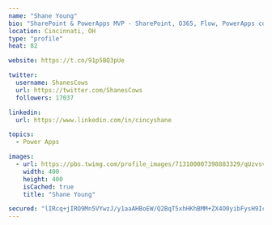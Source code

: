 ```yaml
---
name: "Shane Young"
bio: "SharePoint & PowerApps MVP - SharePoint, O365, Flow, PowerApps consulting? @PowerApps911 | Pure Snark? You found it."
location: Cincinnati, OH
type: "profile"
heat: 82

website: https://t.co/91p5BQ3pUe

twitter:
  username: ShanesCows
  url: https://twitter.com/ShanesCows
  followers: 17037

linkedin:
  url: https://www.linkedin.com/in/cincyshane

topics:
  - Power Apps

images:
  - url: https://pbs.twimg.com/profile_images/713100007398883329/qUzvsvQ3_400x400.jpg
    width: 400
    height: 400
    isCached: true
    title: "Shane Young"

secured: "lIRcq+jIRO9Mn5VYwzJ/y1aaAHBoEW/Q2BqT5xhHKhBMM+ZX4O0yibFysH9IcL0Imq8NCj5UyyGHOsve5C9xfRF7ENs1sTYrXvQmwvdj6pkUukVkbNrQRTADNGjQ3mvV62ns/v9seRP5eRgeUmThpNl2OTVSTm4kSamtAOdw0AHx5HfjURqr7c1eGVJiH8UnODAHQpnfjJ0P8vgJSvUWOaSXhtRxqKvwbaR+OiPW3wws4GI6iNCap0zikG1NCdLG3hLhw3bcma27Ys7jq2TxI24UxRdWeaGvPSgrpWEVNoiQZNmWNxH0Ghn+qWsT9BLp1uUapYoHaS0l1v5JWjyZ5FdlACY6LyFgqH/HP09vyYgIK56SqO67NfXDDBGNLL/uSALY9HSWe3AHal2T6AeFXG89VjsRjVNMZQuy2L+1/m4=;wygr+NQuu+RrWVgH98Z05w=="
---
```


